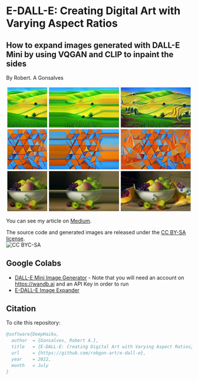 # **E-DALL-E: Creating Digital Art with Varying Aspect Ratios**
## How to expand images generated with DALL-E Mini by using VQGAN and CLIP to inpaint the sides

By Robert. A Gonsalves</br>

![image](https://raw.githubusercontent.com/robgon-art/e-dall-e/main/e-dal-e_med.png)

You can see my article on [Medium](https://towardsdatascience.com/e-dall-e-creating-digital-art-with-varying-aspect-ratios-5de260f4713d).

The source code and generated images are released under the [CC BY-SA license](https://creativecommons.org/licenses/by-sa/4.0/).</br>
![CC BYC-SA](https://licensebuttons.net/l/by-sa/3.0/88x31.png)

## Google Colabs
* [DALL-E Mini Image Generator](https://colab.research.google.com/github/robgon-art/e-dall-e/blob/main/DALL_E_Mini_Image_Generator.ipynb) - Note that you will need an account on https://wandb.ai and an API Key in order to run
* [E-DALL-E Image Expander](https://colab.research.google.com/github/robgon-art/e-dall-e/blob/main/E_DALL_E_Image_Expander.ipynb)

## Citation
To cite this repository:

```bibtex
@software{DeepHaiku,
  author  = {Gonsalves, Robert A.},
  title   = {E-DALL-E: Creating Digital Art with Varying Aspect Ratios},
  url     = {https://github.com/robgon-art/e-dall-e},
  year    = 2022,
  month   = July
}
```
